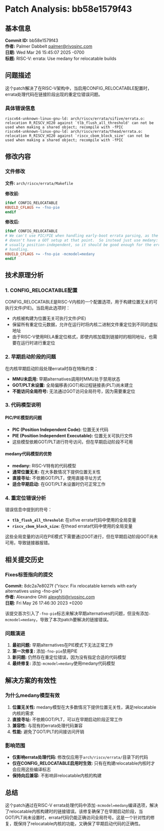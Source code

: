 # Patch Analysis: bb58e1579f43

## 基本信息

**Commit ID:** bb58e1579f43  
**作者:** Palmer Dabbelt <palmer@rivosinc.com>  
**日期:** Wed Mar 26 15:45:07 2025 -0700  
**标题:** RISC-V: errata: Use medany for relocatable builds  

## 问题描述

这个patch解决了在RISC-V架构中，当启用CONFIG_RELOCATABLE配置时，errata处理代码在链接阶段出现的重定位错误问题。

### 具体错误信息

```
riscv64-unknown-linux-gnu-ld: arch/riscv/errata/sifive/errata.o: relocation R_RISCV_HI20 against `tlb_flush_all_threshold' can not be used when making a shared object; recompile with -fPIC
riscv64-unknown-linux-gnu-ld: arch/riscv/errata/thead/errata.o: relocation R_RISCV_HI20 against `riscv_cbom_block_size' can not be used when making a shared object; recompile with -fPIC
```

## 修改内容

### 文件修改

**文件:** `arch/riscv/errata/Makefile`

**修改前:**
```makefile
ifdef CONFIG_RELOCATABLE
KBUILD_CFLAGS += -fno-pie
endif
```

**修改后:**
```makefile
ifdef CONFIG_RELOCATABLE
# We can't use PIC/PIE when handling early-boot errata parsing, as the kernel
# doesn't have a GOT setup at that point.  So instead just use medany: it's
# usually position-independent, so it should be good enough for the errata
# handling.
KBUILD_CFLAGS += -fno-pie -mcmodel=medany
endif
```

## 技术原理分析

### 1. CONFIG_RELOCATABLE配置

CONFIG_RELOCATABLE是RISC-V内核的一个配置选项，用于构建位置无关的可执行文件(PIE)。当启用此选项时：

- 内核被构建为位置无关可执行文件(PIE)
- 保留所有重定位元数据，允许在运行时将内核二进制文件重定位到不同的虚拟地址
- 由于RISC-V使用RELA重定位格式，即使内核加载到链接时的相同地址，也需要在运行时进行重定位

### 2. 早期启动阶段的问题

在内核早期启动阶段处理errata时存在特殊约束：

- **MMU未启用:** 早期alternatives调用时MMU处于禁用状态
- **GOT/PLT未设置:** 全局偏移表(GOT)和过程链接表(PLT)尚未建立
- **不能访问全局符号:** 无法通过GOT访问全局符号，因为需要重定位

### 3. 代码模型说明

#### PIC/PIE模型的问题
- **PIC (Position Independent Code):** 位置无关代码
- **PIE (Position Independent Executable):** 位置无关可执行文件
- 这些模型依赖GOT/PLT进行符号访问，但在早期启动阶段不可用

#### medany代码模型的优势
- **medany:** RISC-V特有的代码模型
- **通常位置无关:** 在大多数情况下提供位置无关性
- **直接寻址:** 不依赖GOT/PLT，使用直接寻址方式
- **适合早期启动:** 在GOT/PLT未设置时仍可正常工作

### 4. 重定位错误分析

错误信息中提到的符号：

- **`tlb_flush_all_threshold`:** 在sifive errata代码中使用的全局变量
- **`riscv_cbom_block_size`:** 在thead errata代码中使用的全局变量

这些全局变量的访问在PIE模式下需要通过GOT进行，但在早期启动阶段GOT尚未可用，导致链接器报错。

## 相关提交历史

### Fixes标签指向的提交

**Commit:** 8dc2a7e8027f ("riscv: Fix relocatable kernels with early alternatives using -fno-pie")  
**作者:** Alexandre Ghiti <alexghiti@rivosinc.com>  
**日期:** Fri May 26 17:46:30 2023 +0200  

该提交首次引入了`-fno-pie`标志来解决早期alternatives的问题，但没有添加`-mcmodel=medany`，导致了本次patch要解决的链接错误。

### 问题演进

1. **最初问题:** 早期alternatives在PIE模式下无法正常工作
2. **第一次修复:** 添加`-fno-pie`禁用PIE
3. **新问题:** 仍然存在重定位错误，因为没有指定合适的代码模型
4. **最终修复:** 添加`-mcmodel=medany`使用medany代码模型

## 解决方案的有效性

### 为什么medany模型有效

1. **位置无关性:** medany模型在大多数情况下提供位置无关性，满足relocatable内核的需求
2. **直接寻址:** 不依赖GOT/PLT，可以在早期启动阶段正常工作
3. **兼容性:** 与现有的errata处理代码兼容
4. **性能:** 避免了GOT/PLT的间接访问开销

### 影响范围

- **仅影响errata处理代码:** 修改仅应用于`arch/riscv/errata/`目录下的代码
- **仅在CONFIG_RELOCATABLE启用时生效:** 只有在构建relocatable内核时才会应用这些编译标志
- **保持向后兼容:** 不影响非relocatable内核的构建

## 总结

这个patch通过在RISC-V errata处理代码中添加`-mcmodel=medany`编译选项，解决了relocatable内核构建时的链接错误。该修复确保了在早期启动阶段，当GOT/PLT尚未设置时，errata代码仍能正确访问全局符号。这是一个针对性的修复，既保持了relocatable内核的功能，又确保了早期启动代码的正确性。
